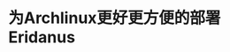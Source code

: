 # 为Archlinux更好更方便的部署Eridanus
<!---
zhende1113/zhende1113 is a ✨ special ✨ repository because its `README.md` (this file) appears on your GitHub profile.
You can click the Preview link to take a look at your changes.
--->
